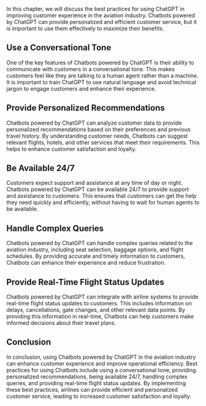 
In this chapter, we will discuss the best practices for using ChatGPT in improving customer experience in the aviation industry. Chatbots powered by ChatGPT can provide personalized and efficient customer service, but it is important to use them effectively to maximize their benefits.

Use a Conversational Tone
-------------------------

One of the key features of Chatbots powered by ChatGPT is their ability to communicate with customers in a conversational tone. This makes customers feel like they are talking to a human agent rather than a machine. It is important to train ChatGPT to use natural language and avoid technical jargon to engage customers and enhance their experience.

Provide Personalized Recommendations
------------------------------------

Chatbots powered by ChatGPT can analyze customer data to provide personalized recommendations based on their preferences and previous travel history. By understanding customer needs, Chatbots can suggest relevant flights, hotels, and other services that meet their requirements. This helps to enhance customer satisfaction and loyalty.

Be Available 24/7
-----------------

Customers expect support and assistance at any time of day or night. Chatbots powered by ChatGPT can be available 24/7 to provide support and assistance to customers. This ensures that customers can get the help they need quickly and efficiently, without having to wait for human agents to be available.

Handle Complex Queries
----------------------

Chatbots powered by ChatGPT can handle complex queries related to the aviation industry, including seat selection, baggage options, and flight schedules. By providing accurate and timely information to customers, Chatbots can enhance their experience and reduce frustration.

Provide Real-Time Flight Status Updates
---------------------------------------

Chatbots powered by ChatGPT can integrate with airline systems to provide real-time flight status updates to customers. This includes information on delays, cancellations, gate changes, and other relevant data points. By providing this information in real-time, Chatbots can help customers make informed decisions about their travel plans.

Conclusion
----------

In conclusion, using Chatbots powered by ChatGPT in the aviation industry can enhance customer experience and improve operational efficiency. Best practices for using Chatbots include using a conversational tone, providing personalized recommendations, being available 24/7, handling complex queries, and providing real-time flight status updates. By implementing these best practices, airlines can provide efficient and personalized customer service, leading to increased customer satisfaction and loyalty.
